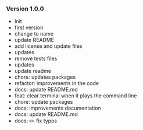 ### Version 1.0.0
- init
- first version
- change to name
- update README
- add license and update files
- updates
- remove tests files
- updates
- update readme
- chore: updates packages
- refactor: improvements in the code
- docs: update README.md
- feat: clear terminal when it plays the command line
- chore: update packages
- docs: improvements documentation
- docs: update README.md
- docs: ✏️ fix typos
